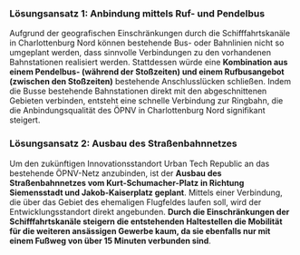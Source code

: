 ### Lösungsansatz 1: Anbindung mittels Ruf- und Pendelbus
Aufgrund der geografischen Einschränkungen durch die Schifffahrtskanäle in Charlottenburg Nord können bestehende 
Bus- oder Bahnlinien nicht so umgeplant werden, dass sinnvolle Verbindungen zu den vorhandenen Bahnstationen realisiert 
werden. Stattdessen würde eine **Kombination aus einem Pendelbus- (während der Stoßzeiten) und einem Rufbusangebot 
(zwischen den Stoßzeiten)** bestehende Anschlusslücken schließen. Indem die Busse bestehende Bahnstationen direkt mit 
den abgeschnittenen Gebieten verbinden, entsteht eine schnelle Verbindung zur Ringbahn, die die Anbindungsqualität des 
ÖPNV in Charlottenburg Nord signifikant steigert.


### Lösungsansatz 2: Ausbau des Straßenbahnnetzes
Um den zukünftigen Innovationsstandort Urban Tech Republic an das bestehende ÖPNV-Netz anzubinden, ist der 
**Ausbau des Straßenbahnnetzes vom Kurt-Schumacher-Platz in Richtung Siemensstadt und Jakob-Kaiserplatz geplant**. 
Mittels einer Verbindung, die über das Gebiet des ehemaligen Flugfeldes laufen soll, wird der Entwicklungsstandort 
direkt angebunden. **Durch die Einschränkungen der Schifffahrtskanäle steigern die entstehenden Haltestellen die 
Mobilität für die weiteren ansässigen Gewerbe kaum, da sie ebenfalls nur mit einem Fußweg von über 15 Minuten verbunden 
sind**.

